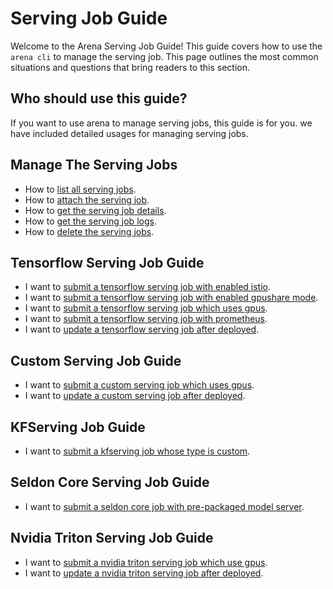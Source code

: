 # Serving Job Guide

Welcome to the Arena Serving Job Guide! This guide covers how to use the ``arena cli`` to manage the serving job. This page outlines the most common situations and questions that bring readers to this section. 


## Who should use this guide?

If you want to use arena to manage serving jobs, this guide is for you. we have included detailed usages for managing serving jobs.

## Manage The Serving Jobs

* How to [list all serving jobs](common/list_jobs.md).
* How to [attach the serving job](common/attach_job.md).
* How to [get the serving job details](common/get_job.md).
* How to [get the serving job logs](common/get_job_logs.md). 
* How to [delete the serving jobs](common/delete_jobs.md).

## Tensorflow Serving Job Guide

* I want to [submit a tensorflow serving job with enabled istio](tfserving/serving.md).
* I want to [submit a tensorflow serving job with enabled gpushare mode](tfserving/gpushare.md).
* I want to [submit a tensorflow serving job which uses gpus](tfserving/gpu.md).
* I want to [submit a tensorflow serving job with prometheus](tfserving/monitor.md).
* I want to [update a tensorflow serving job after deployed](tfserving/update-serving.md).

## Custom Serving Job Guide

* I want to [submit a custom serving job which uses gpus](customserving/gpu.md). 
* I want to [update a custom serving job after deployed](customserving/update-serving.md).

## KFServing Job Guide

* I want to [submit a kfserving job whose type is custom](kfserving/custom.md).

## Seldon Core Serving Job Guide

* I want to [submit a seldon core job with pre-packaged model server](seldon-core/pre-packaged-model-server.md).

## Nvidia Triton Serving Job Guide

* I want to [submit a nvidia triton serving job which use gpus](triton/serving.md).
* I want to [update a nvidia triton serving job after deployed](triton/update-serving.md).
